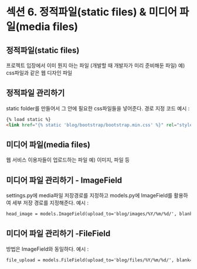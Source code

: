 # 섹션 6. 정적파일(static files) & 미디어 파일(media files)
## 정적파일(static files)
프로젝트 입장에서 이미 뭔지 아는 파일 (개발할 때 개발자가 미리 준비해둔 파일)
예) css파일과 같은 웹 디자인 파일

## 정적파일 관리하기
static folder를 만들어서 그 안에 필요한 css파일들을 넣어준다.
경로 지정 코드 예시 :
```HTML
{% load static %}
<link href="{% static 'blog/bootstrap/bootstrap.min.css' %}" rel="stylesheet" type="text/css">
```

## 미디어 파일(media files)
웹 서비스 이용자들이 업로드하는 파일
예) 이미지, 파일 등

## 미디어 파일 관리하기 - ImageField
settings.py에 media파일 저장경로를 지정하고 models.py에 ImageField를 활용하여 세부 저장 경로를 지정해준다.
예시 :
```HTML
head_image = models.ImageField(upload_to='blog/images/%Y/%m/%d/', blank=True)
```

## 미디어 파일 관리하기 -FileField
방법은 ImageField와 동일하다.
예시 :
```HTML
file_upload = models.FileField(upload_to='blog/files/%Y/%m/%d/', blank=True)
```
